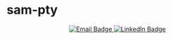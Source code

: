 # sam-pty

<div align='center' id="badges">
  <a href="mailto:sampty@student.ubc.ca">
    <img src="https://img.shields.io/static/v1?logo=Gmail&label=Email&message=sampty@student.ubc.ca" alt="Email Badge">
  </a>
  <a href="https://www.linkedin.com/in/tianyue-pan-sam/">
    <img src="https://img.shields.io/static/v1?logo=LinkedIn&labelColor=blue&label=LinkedIn&message=Tianyue%20Pan&color=lightgrey" alt="LinkedIn Badge">
  </a>
  
